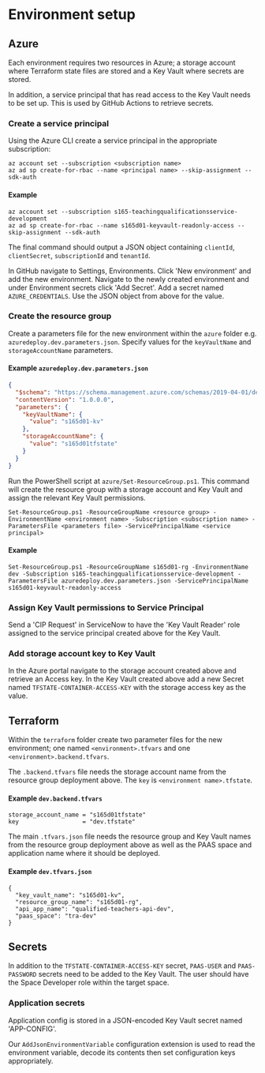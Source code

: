 # Environment setup

## Azure

Each environment requires two resources in Azure; a storage account where Terraform state files are stored and a Key Vault where secrets are stored.

In addition, a service principal that has read access to the Key Vault needs to be set up. This is used by GitHub Actions to retrieve secrets.

### Create a service principal

Using the Azure CLI create a service principal in the appropriate subscription:

```
az account set --subscription <subscription name>
az ad sp create-for-rbac --name <principal name> --skip-assignment --sdk-auth
```

#### Example
```
az account set --subscription s165-teachingqualificationsservice-development
az ad sp create-for-rbac --name s165d01-keyvault-readonly-access --skip-assignment --sdk-auth
```

The final command should output a JSON object containing `clientId`, `clientSecret`, `subscriptionId` and `tenantId`.

In GitHub navigate to Settings, Environments. Click 'New environment' and add the new environment.
Navigate to the newly created environment and under Environment secrets click 'Add Secret'.
Add a secret named `AZURE_CREDENTIALS`. Use the JSON object from above for the value.


### Create the resource group

Create a parameters file for the new environment within the `azure` folder e.g. `azuredeploy.dev.parameters.json`.
Specify values for the `keyVaultName` and `storageAccountName` parameters.

#### Example **`azuredeploy.dev.parameters.json`**
```json
{
  "$schema": "https://schema.management.azure.com/schemas/2019-04-01/deploymentParameters.json#",
  "contentVersion": "1.0.0.0",
  "parameters": {
    "keyVaultName": {
      "value": "s165d01-kv"
    },
    "storageAccountName": {
      "value": "s165d01tfstate"
    }
  }
}
```

Run the PowerShell script at `azure/Set-ResourceGroup.ps1`. This command will create the resource group with a storage account and Key Vault and assign the relevant Key Vault permissions.

```
Set-ResourceGroup.ps1 -ResourceGroupName <resource group> -EnvironmentName <environment name> -Subscription <subscription name> -ParametersFile <parameters file> -ServicePrincipalName <service principal>
```

#### Example
```
Set-ResourceGroup.ps1 -ResourceGroupName s165d01-rg -EnvironmentName dev -Subscription s165-teachingqualificationsservice-development -ParametersFile azuredeploy.dev.parameters.json -ServicePrincipalName s165d01-keyvault-readonly-access
```


### Assign Key Vault permissions to Service Principal

Send a 'CIP Request' in ServiceNow to have the 'Key Vault Reader' role assigned to the service principal created above for the Key Vault.


### Add storage account key to Key Vault

In the Azure portal navigate to the storage account created above and retrieve an Access key. In the Key Vault created above add a new Secret named `TFSTATE-CONTAINER-ACCESS-KEY` with the storage access key as the value.


## Terraform

Within the `terraform` folder create two parameter files for the new environment; one named `<environment>.tfvars` and one `<environment>.backend.tfvars`.

The `.backend.tfvars` file needs the storage account name from the resource group deployment above. The `key` is `<environment name>.tfstate`.

#### Example **`dev.backend.tfvars`**
```hcl
storage_account_name = "s165d01tfstate"
key                  = "dev.tfstate"
```

The main `.tfvars.json` file needs the resource group and Key Vault names from the resource group deployment above as well as the PAAS space and application name where it should be deployed.

#### Example **`dev.tfvars.json`**
```hcl
{
  "key_vault_name": "s165d01-kv",
  "resource_group_name": "s165d01-rg",
  "api_app_name": "qualified-teachers-api-dev",
  "paas_space": "tra-dev"
}
```

## Secrets

In addition to the `TFSTATE-CONTAINER-ACCESS-KEY` secret, `PAAS-USER` and `PAAS-PASSWORD` secrets need to be added to the Key Vault. The user should have the Space Developer role within the target space.

### Application secrets

Application config is stored in a JSON-encoded Key Vault secret named 'APP-CONFIG'.

Our `AddJsonEnvironmentVariable` configuration extension is used to read the environment variable, decode its contents then set configuration keys appropriately.
